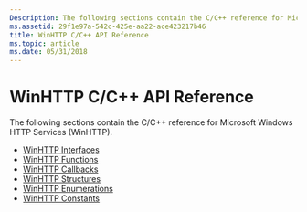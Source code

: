 ```yaml
---
Description: The following sections contain the C/C++ reference for Microsoft Windows HTTP Services (WinHTTP).
ms.assetid: 29f1e97a-542c-425e-aa22-ace423217b46
title: WinHTTP C/C++ API Reference
ms.topic: article
ms.date: 05/31/2018
---
```


# WinHTTP C/C++ API Reference

The following sections contain the C/C++ reference for Microsoft Windows HTTP Services (WinHTTP).

-   [WinHTTP Interfaces](winhttp-interfaces.md)
-   [WinHTTP Functions](winhttp-functions.md)
-   [WinHTTP Callbacks](winhttp-prototypes.md)
-   [WinHTTP Structures](winhttp-structures.md)
-   [WinHTTP Enumerations](winhttp-enumerations.md)
-   [WinHTTP Constants](winhttp-constants.md)

 

 



